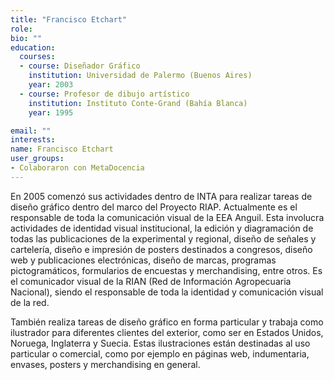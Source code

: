 ```yaml
---
title: "Francisco Etchart"
role:
bio: ""
education:
  courses:
  - course: Diseñador Gráfico
    institution: Universidad de Palermo (Buenos Aires)
    year: 2003
  - course: Profesor de dibujo artístico
    institution: Instituto Conte-Grand (Bahía Blanca)
    year: 1995

email: ""
interests:
name: Francisco Etchart
user_groups:
- Colaboraron con MetaDocencia
---
```


En 2005 comenzó sus actividades dentro de INTA para realizar tareas de diseño gráfico dentro del marco del Proyecto RIAP. Actualmente es el responsable de toda la comunicación visual de la EEA Anguil. Esta involucra actividades de identidad visual institucional, la edición y diagramación de todas las publicaciones de la experimental y regional, diseño de señales y cartelería, diseño e impresión de posters destinados a congresos, diseño web y publicaciones electrónicas, diseño de marcas, programas pictogramáticos, formularios de encuestas y merchandising, entre otros. Es el comunicador visual de la RIAN (Red de Información Agropecuaria Nacional), siendo el responsable de toda la identidad y comunicación visual de la red.

También realiza tareas de diseño gráfico en forma particular y trabaja como ilustrador para diferentes clientes del exterior, como ser en Estados Unidos, Noruega, Inglaterra y Suecia. Estas ilustraciones están destinadas al uso particular o comercial, como por ejemplo en páginas web, indumentaria, envases, posters y merchandising en general.
